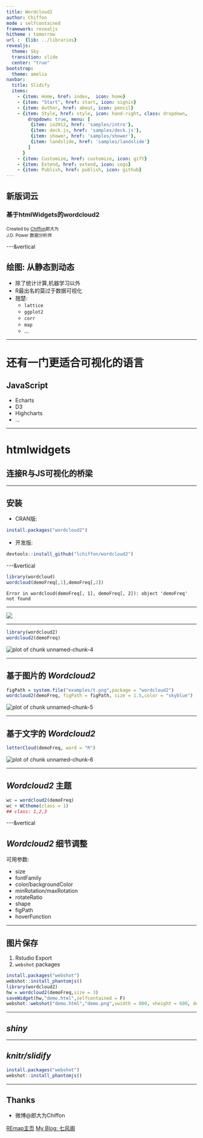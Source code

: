```yaml
---
title: Wordcloud2
author: Chiffon
mode : selfcontained
framework: revealjs
hitheme : tomorrow
url :  {lib: ../libraries}
revealjs:
  theme: Sky
  transition: slide
  center: "true"
bootstrap:
  theme: amelia
navbar:
  title: Slidify
  items: 
    - {item: Home, href: index,  icon: home}
    - {item: "Start", href: start, icon: signin}
    - {item: Author, href: about, icon: pencil}
    - {item: Style, href: style, icon: hand-right, class: dropdown, 
        dropdown: true, menu: [
         {item: io2012, href: 'samples/intro'},
         {item: deck.js, href: 'samples/deck.js'},
         {item: shower, href: 'samples/shower'},
         {item: landslide, href: 'samples/landslide'}
        ]
      }
    - {item: Customize, href: customize, icon: gift}
    - {item: Extend, href: extend, icon: cogs}
    - {item: Publish, href: publish, icon: github}
---
```




<style>

.title-slide {
  background-color: #e2e2e2;
}

.title-slide hgroup > h1{
  font-family: 'Oswald', '微软雅黑';
  color: #202020;
}

.title-slide hgroup > h2{
  font-family: 'Signika Negative', 'Calibri', '微软雅黑';
  color: #202020;
}

.reveal {font-family: 'Signika Negative', 'Calibri', '微软雅黑';
  color: #202020;
}

strong{
 color: #4876FF;
}
</style>

##  新版词云
### 基于htmlWidgets的wordcloud2
<small> Created by [Chiffon](http://lchiffon.github.io)郎大为</small><br/>
<small>J.D. Power 数据分析师</small>
<script src="./libraries/jquery.min.js"></script>
<script>
			document.write( '<link rel="stylesheet" href="libraries/frameworks/revealjs/css/print/' + ( window.location.search.match( /print-pdf/gi ) ? 'pdf' : 'paper' ) + '.css" type="text/css" media="print">' );
		</script>


---&vertical
## 绘图: 从静态到动态
- 除了统计计算,机器学习以外
- R最出名的莫过于数据可视化
- 翘楚:
  - `lattice`
  - `ggplot2`
  - `corr`
  - `map`
  - ...




***
# 还有一门更适合可视化的语言
## JavaScript
- Echarts
- D3
- Highcharts
- ...

***
# htmlwidgets
## 连接R与JS可视化的桥梁


---
## 安装
- CRAN版:

```r
install.packages("wordcloud2")
```
- 开发版:

```r
devtools::install_github("lchiffon/wordcloud2")
```


---&vertical


```r
library(wordcloud)
wordcloud(demoFreq[,1],demoFreq[,2])
```

```
Error in wordcloud(demoFreq[, 1], demoFreq[, 2]): object 'demoFreq' not found
```

***
![](pic/wordcloud1.png)



---


```r
library(wordcloud2)
wordcloud2(demoFreq)
```

<div class="rimage center"><img src="assets/fig/unnamed-chunk-4-1.png" title="plot of chunk unnamed-chunk-4" alt="plot of chunk unnamed-chunk-4" class="plot" /></div>


---
## 基于图片的 _Wordcloud2_

```r
figPath = system.file("examples/t.png",package = "wordcloud2")
wordcloud2(demoFreq, figPath = figPath, size = 1.5,color = "skyblue")
```

<div class="rimage center"><img src="assets/fig/unnamed-chunk-5-1.png" title="plot of chunk unnamed-chunk-5" alt="plot of chunk unnamed-chunk-5" class="plot" /></div>


---
## 基于文字的 _Wordcloud2_

```r
letterCloud(demoFreq, word = "R")
```

<div class="rimage center"><img src="assets/fig/unnamed-chunk-6-1.png" title="plot of chunk unnamed-chunk-6" alt="plot of chunk unnamed-chunk-6" class="plot" /></div>

---
## _Wordcloud2_ 主题

```r
wc = wordcloud2(demoFreq)
wc + WCtheme(class = 1)
## class: 1,2,3
```


---&vertical
## _Wordcloud2_ 细节调整

可用参数:
  - size
  - fontFamily
  - color/backgroundColor
  - minRotation/maxRotation
  - rotateRatio
  - shape
  - figPath
  - hoverFunction
  



---
## 图片保存
1. Rstudio Export
2. `webshot` packages


```r
install.packages("webshot")
webshot::install_phantomjs()
library(wordcloud2)
hw = wordcloud2(demoFreq,size = 3)
saveWidget(hw,"demo.html",selfcontained = F)
webshot::webshot("demo.html","demo.png",vwidth = 800, vheight = 600, delay =3)
```




---
## _shiny_





---
## _knitr/slidify_

```r
install.packages("webshot")
webshot::install_phantomjs()
```



---
## Thanks
- 微博@郎大为Chiffon

[REmap主页](http://lchiffon.github.com/REmap)
[My Blog: 七风阁](http://lchiffon.github.io)
<script>
$('ul.incremental li').addClass('fragment')
</script>
